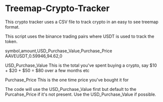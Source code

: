 # Treemap-Crypto-Tracker
This crypto tracker uses a CSV file to track crypto in an easy to see treemap format.

This script uses the binance trading pairs where USDT is used to track the token.

symbol,amount,USD_Purchase_Value,Purchase_Price
AAVEUSDT,0.59946,94.62,0

USD_Purchase_Value 
  This is the total you've spent buying a crypto, say $10 + $20 + $50 = $80 over a few months etc

Purchase_Price
  This is the one time price you've bought it for

The code will use the USD_Purchase_Value first but default to the Purcahse_Price if it's not present. 
Use the USD_Purchase_Value if possible.
